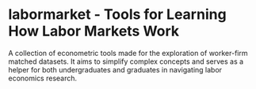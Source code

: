 # labormarket - Tools for Learning How Labor Markets Work
A collection of econometric tools made for the exploration of worker-firm matched datasets. It aims to simplify complex concepts and serves as a helper for both undergraduates and graduates in navigating labor economics research.
